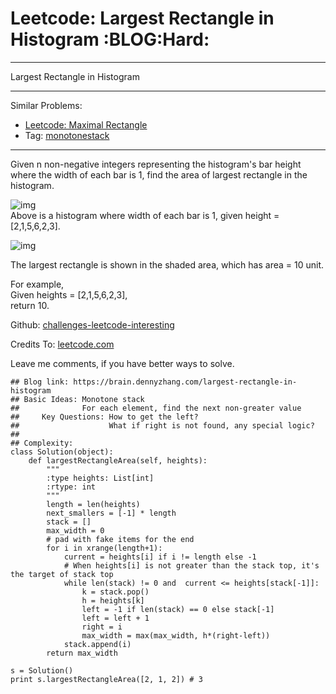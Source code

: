 # Leetcode: Largest Rectangle in Histogram     :BLOG:Hard:


---

Largest Rectangle in Histogram  

---

Similar Problems:  
-   [Leetcode: Maximal Rectangle](https://brain.dennyzhang.com/maximal-rectangle)
-   Tag: [monotonestack](https://brain.dennyzhang.com/tag/monotonestack)

---

Given n non-negative integers representing the histogram's bar height where the width of each bar is 1, find the area of largest rectangle in the histogram.  

![img](//raw.githubusercontent.com/DennyZhang/challenges-leetcode-interesting/master/images/histogram.png)  
Above is a histogram where width of each bar is 1, given height = [2,1,5,6,2,3].  

![img](//raw.githubusercontent.com/DennyZhang/challenges-leetcode-interesting/master/images/histogram_area.png)  

The largest rectangle is shown in the shaded area, which has area = 10 unit.  

For example,  
Given heights = [2,1,5,6,2,3],  
return 10.  

Github: [challenges-leetcode-interesting](https://github.com/DennyZhang/challenges-leetcode-interesting/tree/master/largest-rectangle-in-histogram)  

Credits To: [leetcode.com](https://leetcode.com/problems/largest-rectangle-in-histogram/description/)  

Leave me comments, if you have better ways to solve.  

    ## Blog link: https://brain.dennyzhang.com/largest-rectangle-in-histogram
    ## Basic Ideas: Monotone stack
    ##              For each element, find the next non-greater value
    ##     Key Questions: How to get the left?
    ##                    What if right is not found, any special logic?
    ##
    ## Complexity:
    class Solution(object):
        def largestRectangleArea(self, heights):
            """
            :type heights: List[int]
            :rtype: int
            """
            length = len(heights)
            next_smallers = [-1] * length
            stack = []
            max_width = 0
            # pad with fake items for the end
            for i in xrange(length+1):
                current = heights[i] if i != length else -1
                # When heights[i] is not greater than the stack top, it's the target of stack top
                while len(stack) != 0 and  current <= heights[stack[-1]]:
                    k = stack.pop()
                    h = heights[k]
                    left = -1 if len(stack) == 0 else stack[-1]
                    left = left + 1
                    right = i
                    max_width = max(max_width, h*(right-left))
                stack.append(i)
            return max_width
    
    s = Solution()
    print s.largestRectangleArea([2, 1, 2]) # 3